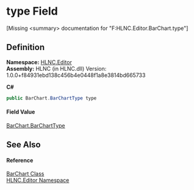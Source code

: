 # type Field


\[Missing &lt;summary&gt; documentation for "F:HLNC.Editor.BarChart.type"\]



## Definition
**Namespace:** <a href="N_HLNC_Editor">HLNC.Editor</a>  
**Assembly:** HLNC (in HLNC.dll) Version: 1.0.0+f84931ebd138c456b4e0448f1a8e3814bd665733

**C#**
``` C#
public BarChart.BarChartType type
```



#### Field Value
<a href="T_HLNC_Editor_BarChart_BarChartType">BarChart.BarChartType</a>

## See Also


#### Reference
<a href="T_HLNC_Editor_BarChart">BarChart Class</a>  
<a href="N_HLNC_Editor">HLNC.Editor Namespace</a>  
